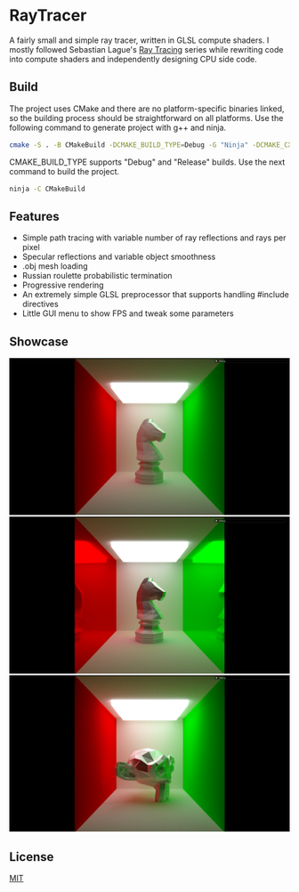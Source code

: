 # RayTracer
A fairly small and simple ray tracer, written in GLSL compute shaders. I mostly followed
Sebastian Lague's [Ray Tracing](https://www.youtube.com/watch?v=Qz0KTGYJtUk) series
while rewriting code into compute shaders and independently 
designing CPU side code.

## Build
The project uses CMake and there are no platform-specific 
binaries linked, so the building process should be 
straightforward on all platforms. Use the following command to generate
project with g++ and ninja.
``` bash 
cmake -S . -B CMakeBuild -DCMAKE_BUILD_TYPE=Debug -G "Ninja" -DCMAKE_CXX_COMPILER=C:/MinGW/mingw64/bin/g++.exe
```
CMAKE_BUILD_TYPE supports "Debug" and "Release" builds.
Use the next command to build the project.
```bash
ninja -C CMakeBuild
```

## Features
- Simple path tracing with variable number of ray reflections and rays per pixel
- Specular reflections and variable object smoothness
- .obj mesh loading
- Russian roulette probabilistic termination
- Progressive rendering
- An extremely simple GLSL preprocessor that supports handling #include directives
- Little GUI menu to show FPS and tweak some parameters

## Showcase
![Knight](knight.png)
![Knight with reflective walls](reflective_knight.png)
![Monkey](monkey.png)

## License
[MIT](https://choosealicense.com/licenses/mit/)
